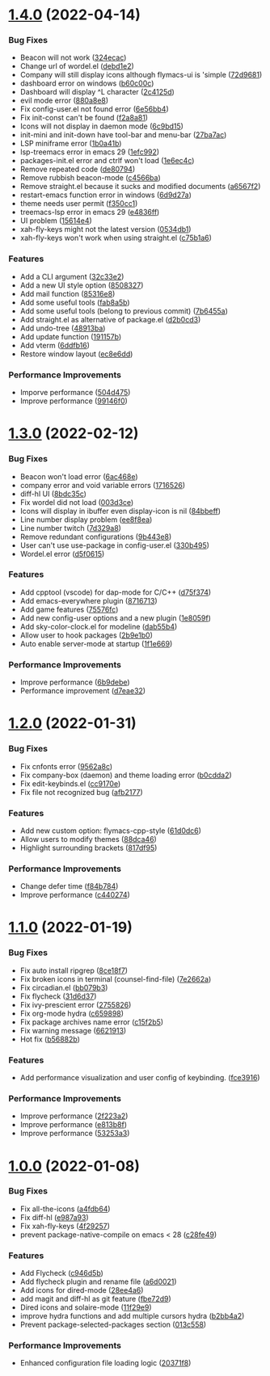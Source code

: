 # [1.4.0](https://github.com/FlyfishO25/.emacs.d/compare/v1.3.0...v1.4.0) (2022-04-14)


### Bug Fixes

* Beacon will not work ([324ecac](https://github.com/FlyfishO25/.emacs.d/commit/324ecace79b4aa384ef30cd5449352e8387adc16))
* Change url of wordel.el ([debd1e2](https://github.com/FlyfishO25/.emacs.d/commit/debd1e2321cd10e38668a799e2c18f3e4079b02d))
* Company will still display icons although flymacs-ui is 'simple ([72d9681](https://github.com/FlyfishO25/.emacs.d/commit/72d968116d5c588d3ad8aade1fe8a2547a84b29d))
* dashboard error on windows ([b60c00c](https://github.com/FlyfishO25/.emacs.d/commit/b60c00c5cac50ec05cd02a6631a4941df4672720))
* Dashboard will display ^L character ([2c4125d](https://github.com/FlyfishO25/.emacs.d/commit/2c4125d72f0e684fbd36a83ec333e32273a7a108))
* evil mode error ([880a8e8](https://github.com/FlyfishO25/.emacs.d/commit/880a8e84da95161338b04a9702d98931eaf92a32))
* Fix config-user.el not found error ([6e56bb4](https://github.com/FlyfishO25/.emacs.d/commit/6e56bb407d272b12823b559acc742d850b0003f4))
* Fix init-const can't be found ([f2a8a81](https://github.com/FlyfishO25/.emacs.d/commit/f2a8a81884d4e1d92a636098b07ef629997262a2))
* Icons will not display in daemon mode ([6c9bd15](https://github.com/FlyfishO25/.emacs.d/commit/6c9bd15716f21cc2f9344246316553d5e031b1a8))
* init-mini and init-down have tool-bar and menu-bar ([27ba7ac](https://github.com/FlyfishO25/.emacs.d/commit/27ba7acd15c96bdb2dca64e5cc8274cb783f0b9a))
* LSP miniframe error ([1b0a41b](https://github.com/FlyfishO25/.emacs.d/commit/1b0a41be9a71eb2e4fe7216dc39c93a74f39e74f))
* lsp-treemacs error in emacs 29 ([1efc992](https://github.com/FlyfishO25/.emacs.d/commit/1efc9928f87b011b61d4e98e018677c0a86c8d17))
* packages-init.el error and ctrlf won't load ([1e6ec4c](https://github.com/FlyfishO25/.emacs.d/commit/1e6ec4caa3b8d5394f51ad140b4a197a469a437c))
* Remove repeated code ([de80794](https://github.com/FlyfishO25/.emacs.d/commit/de807949137888cad2230f705413b265f0988e42))
* Remove rubbish beacon-mode ([c4566ba](https://github.com/FlyfishO25/.emacs.d/commit/c4566bae05e1c15404661908c78f7ed0d7e37c3e))
* Remove straight.el because it sucks and modified documents ([a6567f2](https://github.com/FlyfishO25/.emacs.d/commit/a6567f2190a5d02361caca35faf54f71c851d7bf))
* restart-emacs function error in windows ([6d9d27a](https://github.com/FlyfishO25/.emacs.d/commit/6d9d27a0914d17df7787304515618197f3ab266e))
* theme needs user permit ([f350cc1](https://github.com/FlyfishO25/.emacs.d/commit/f350cc1460e3ddcf94f177c8b64a6e8fe35069c1))
* treemacs-lsp error in emacs 29 ([e4836ff](https://github.com/FlyfishO25/.emacs.d/commit/e4836ff1ff0d3256d58761ad2fce6bcea5412da5))
* UI problem ([15614e4](https://github.com/FlyfishO25/.emacs.d/commit/15614e48e636987da3e282b98c39a0a04c5e27e4))
* xah-fly-keys might not the latest version ([0534db1](https://github.com/FlyfishO25/.emacs.d/commit/0534db191e1d0b9fc92f0d2dda089e8e435cf514))
* xah-fly-keys won't work when using straight.el ([c75b1a6](https://github.com/FlyfishO25/.emacs.d/commit/c75b1a61994c9d03b8f58a6373c2cbad59cbfb57))


### Features

* Add a CLI argument ([32c33e2](https://github.com/FlyfishO25/.emacs.d/commit/32c33e2ca02c4ff6246b8a790cb21eaee90d9315))
* Add a new UI style option ([8508327](https://github.com/FlyfishO25/.emacs.d/commit/8508327f084fdd9f48f32efdbf2befd3e661c18b))
* Add mail function ([85316e8](https://github.com/FlyfishO25/.emacs.d/commit/85316e839fe9f3c6183dbe222daa16df4acec159))
* Add some useful tools ([fab8a5b](https://github.com/FlyfishO25/.emacs.d/commit/fab8a5bd2413e2cb3b95186318cf788402d98dda))
* Add some useful tools (belong to previous commit) ([7b6455a](https://github.com/FlyfishO25/.emacs.d/commit/7b6455a5b6403d1e24d47576cf6a0416e8b7909a))
* Add straight.el as alternative of package.el ([d2b0cd3](https://github.com/FlyfishO25/.emacs.d/commit/d2b0cd393cc04f12554019787327571aae833087))
* Add undo-tree ([48913ba](https://github.com/FlyfishO25/.emacs.d/commit/48913ba49d24ca16cd251aed41beeee8abe601af))
* Add update function ([191157b](https://github.com/FlyfishO25/.emacs.d/commit/191157b242afdac6d9747333370f1397b500535d))
* Add vterm ([6ddfb16](https://github.com/FlyfishO25/.emacs.d/commit/6ddfb1696da5f49b39bd505bcb339f90869a6183))
* Restore window layout ([ec8e6dd](https://github.com/FlyfishO25/.emacs.d/commit/ec8e6dd24ee6e7747fab47470972c52804c5ffba))


### Performance Improvements

* Imporve performance ([504d475](https://github.com/FlyfishO25/.emacs.d/commit/504d47572f8dd2960166ff262050acb152554570))
* Improve performance ([99146f0](https://github.com/FlyfishO25/.emacs.d/commit/99146f042f42ddb7d8ed88df472cc12f439aa1c7))



# [1.3.0](https://github.com/FlyfishO25/.emacs.d/compare/v1.2.0...v1.3.0) (2022-02-12)


### Bug Fixes

* Beacon won't load error ([6ac468e](https://github.com/FlyfishO25/.emacs.d/commit/6ac468e0d63e22b44bd207a46bafbf7cf60c70e0))
* company error and void variable errors ([1716526](https://github.com/FlyfishO25/.emacs.d/commit/1716526dd96893c3afd9ebe93b98d9463963042c))
* diff-hl UI ([8bdc35c](https://github.com/FlyfishO25/.emacs.d/commit/8bdc35cc63a2f731e25e0fd043af08d97717696b))
* Fix wordel did not load ([003d3ce](https://github.com/FlyfishO25/.emacs.d/commit/003d3ce55f8318a046261298c48aa09b3bd194f8))
* Icons will display in ibuffer even display-icon is nil ([84bbeff](https://github.com/FlyfishO25/.emacs.d/commit/84bbefff8c6da5f36d143b6a113f19cb41d8e8a6))
* Line number display problem ([ee8f8ea](https://github.com/FlyfishO25/.emacs.d/commit/ee8f8ea4e83e04785bbeed234a96eeccc6d87644))
* Line number twitch ([7d329a8](https://github.com/FlyfishO25/.emacs.d/commit/7d329a883a074c711e31635175b9bcfd05b08af4))
* Remove redundant configurations ([9b443e8](https://github.com/FlyfishO25/.emacs.d/commit/9b443e8238387aae5aef9643d30de792e1a3f708))
* User can't use use-package in config-user.el ([330b495](https://github.com/FlyfishO25/.emacs.d/commit/330b495f24a9ddf6990be2c0309dc611bf40c098))
* Wordel.el error ([d5f0615](https://github.com/FlyfishO25/.emacs.d/commit/d5f0615b1fb159b44331231aaa4bc1ad7485dce7))


### Features

* Add cpptool (vscode) for dap-mode for C/C++ ([d75f374](https://github.com/FlyfishO25/.emacs.d/commit/d75f374320655ad04b2ef9ccd165325bbe3e8896))
* Add emacs-everywhere plugin ([8716713](https://github.com/FlyfishO25/.emacs.d/commit/8716713ae30eed8c47ec5523c22598a616de0f2b))
* Add game features ([75576fc](https://github.com/FlyfishO25/.emacs.d/commit/75576fc9a3c98f4185d6982b7e05d518dea9f925))
* Add new config-user options and a new plugin ([1e8059f](https://github.com/FlyfishO25/.emacs.d/commit/1e8059f7b095b37b665caa8f032c4caac8ead842))
* Add sky-color-clock.el for modeline ([dab55b4](https://github.com/FlyfishO25/.emacs.d/commit/dab55b4ff124826e2f2962c4e16ecd7cbe7e06cf))
* Allow user to hook packages ([2b9e1b0](https://github.com/FlyfishO25/.emacs.d/commit/2b9e1b0c0e5a651cb5bcae573d265ea1e41033b8))
* Auto enable server-mode at startup ([1f1e669](https://github.com/FlyfishO25/.emacs.d/commit/1f1e6692d9a651c3859d439011bbf7cd12a55bfc))


### Performance Improvements

* Improve performance ([6b9debe](https://github.com/FlyfishO25/.emacs.d/commit/6b9debe2044dfda2cdea968e258c033d016d3051))
* Performance improvement ([d7eae32](https://github.com/FlyfishO25/.emacs.d/commit/d7eae32590536fb5cfd5edadeadd84e2b5f73053))



# [1.2.0](https://github.com/FlyfishO25/.emacs.d/compare/v1.1.0...v1.2.0) (2022-01-31)


### Bug Fixes

* Fix cnfonts error ([9562a8c](https://github.com/FlyfishO25/.emacs.d/commit/9562a8cfd0ba410a7033ad8f281030c5040bf143))
* Fix company-box (daemon) and theme loading error ([b0cdda2](https://github.com/FlyfishO25/.emacs.d/commit/b0cdda2d900a22624e7e1fa7bfbbcf6bd62011ef))
* Fix edit-keybinds.el ([cc9170e](https://github.com/FlyfishO25/.emacs.d/commit/cc9170e3d88d6eff6425ae55ca369110f3b73e7a))
* Fix file not recognized bug ([afb2177](https://github.com/FlyfishO25/.emacs.d/commit/afb21775b73f9e8c95324b6f2e3ec8262b9e20b2))


### Features

* Add new custom option: flymacs-cpp-style ([61d0dc6](https://github.com/FlyfishO25/.emacs.d/commit/61d0dc6104d65a2b6c819608f49494cef5c64e54))
* Allow users to modify themes ([88dca46](https://github.com/FlyfishO25/.emacs.d/commit/88dca46ac7fc07fa4ce3318fd9f389c4065f1052))
* Highlight surrounding brackets ([817df95](https://github.com/FlyfishO25/.emacs.d/commit/817df95a6663315b4c7a751fe155ee3a439ff1bd))


### Performance Improvements

* Change defer time ([f84b784](https://github.com/FlyfishO25/.emacs.d/commit/f84b78491ce43fb0807039b7bbc3a73d47116680))
* Improve performance ([c440274](https://github.com/FlyfishO25/.emacs.d/commit/c4402740aa488e5a308a0572307b57d2f7fc7015))



# [1.1.0](https://github.com/FlyfishO25/.emacs.d/compare/v1.0.0...v1.1.0) (2022-01-19)


### Bug Fixes

* Fix auto install ripgrep ([8ce18f7](https://github.com/FlyfishO25/.emacs.d/commit/8ce18f7d84b4457b21a81c72dd1d2055ae3234c6))
* Fix broken icons in terminal (counsel-find-file) ([7e2662a](https://github.com/FlyfishO25/.emacs.d/commit/7e2662a51f6c60b7f6450d0eecae5245fe89e062))
* Fix circadian.el ([bb079b3](https://github.com/FlyfishO25/.emacs.d/commit/bb079b358686dc16dee83e618135ddca6f90b90a))
* Fix flycheck ([31d6d37](https://github.com/FlyfishO25/.emacs.d/commit/31d6d373a26088c202d78a5630cba51940aab82c))
* Fix ivy-prescient error ([2755826](https://github.com/FlyfishO25/.emacs.d/commit/275582668d5721bfe87f009900be040a5127e3bd))
* Fix org-mode hydra ([c659898](https://github.com/FlyfishO25/.emacs.d/commit/c659898f18e39d9b4e7d8942eea62f19e730007e))
* Fix package archives name error ([c15f2b5](https://github.com/FlyfishO25/.emacs.d/commit/c15f2b59a3843d7499c1f896d2d700df3964d220))
* Fix warning message ([6621913](https://github.com/FlyfishO25/.emacs.d/commit/66219134d7ffaf75bbf26c7897f2aff64bb1952c))
* Hot fix ([b56882b](https://github.com/FlyfishO25/.emacs.d/commit/b56882b4059a8c281c6f1aa0c7b02f6d6016c55a))


### Features

* Add performance visualization and user config of keybinding. ([fce3916](https://github.com/FlyfishO25/.emacs.d/commit/fce391643329cc180ef0381d15f7789978f2152f))


### Performance Improvements

* Improve performance ([2f223a2](https://github.com/FlyfishO25/.emacs.d/commit/2f223a2294592591d83ec804adde96fa13fdcef8))
* Improve performance ([e813b8f](https://github.com/FlyfishO25/.emacs.d/commit/e813b8f624ed513a9e94aaabc6a77b8168d7c304))
* Improve performance ([53253a3](https://github.com/FlyfishO25/.emacs.d/commit/53253a3bf0a3337d0ef5a30e9e24750617ef8ad2))



# [1.0.0](https://github.com/FlyfishO25/.emacs.d/compare/fbe72d9b7605d49b99776cb4b725a522f3e0953d...v1.0.0) (2022-01-08)


### Bug Fixes

* Fix all-the-icons ([a4fdb64](https://github.com/FlyfishO25/.emacs.d/commit/a4fdb648938b2411729297b4e41cdfe8385a629f))
* Fix diff-hl ([e987a93](https://github.com/FlyfishO25/.emacs.d/commit/e987a93d1a956348e5a9f193912b6eb724c13070))
* Fix xah-fly-keys ([4f29257](https://github.com/FlyfishO25/.emacs.d/commit/4f292575b3d29a5dedb736c541dc67f76d244f94))
* prevent package-native-compile on emacs < 28 ([c28fe49](https://github.com/FlyfishO25/.emacs.d/commit/c28fe4964933dc1de26513d3de1ac8c9f233ed0b))


### Features

* Add Flycheck ([c946d5b](https://github.com/FlyfishO25/.emacs.d/commit/c946d5b395cc514c6001ca88bc49f96b1d02cfce))
* Add flycheck plugin and rename file ([a6d0021](https://github.com/FlyfishO25/.emacs.d/commit/a6d0021bde798d72b4cbd15a94d532bffd77c710))
* Add icons for dired-mode ([28ee4a6](https://github.com/FlyfishO25/.emacs.d/commit/28ee4a6a5ee161bc5d184745ae1822e042221c1e))
* add magit and diff-hl as git feature ([fbe72d9](https://github.com/FlyfishO25/.emacs.d/commit/fbe72d9b7605d49b99776cb4b725a522f3e0953d))
* Dired icons and solaire-mode ([11f29e9](https://github.com/FlyfishO25/.emacs.d/commit/11f29e947803e1630e0eac778167ba4590637abc))
* improve hydra functions and add multiple cursors hydra ([b2bb4a2](https://github.com/FlyfishO25/.emacs.d/commit/b2bb4a2ea3fa4e6006d0adf27ed54123e531dbb4))
* Prevent package-selected-packages section ([013c558](https://github.com/FlyfishO25/.emacs.d/commit/013c558884a78e3e3fee2beb07284dbfc0011e24))


### Performance Improvements

* Enhanced configuration file loading logic ([20371f8](https://github.com/FlyfishO25/.emacs.d/commit/20371f837ea7a877abd2ab1d837043457f002329))



